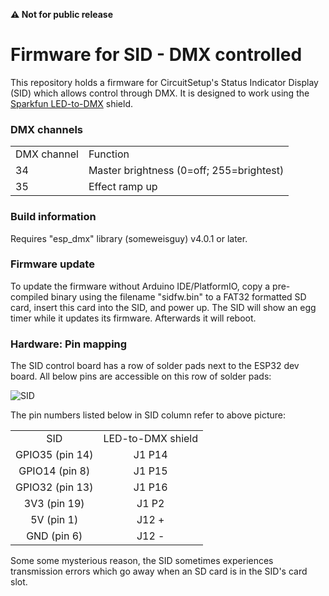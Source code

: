 
**&#9888; Not for public release**

# Firmware for SID - DMX controlled

This repository holds a firmware for CircuitSetup's Status Indicator Display (SID) which allows control through DMX. It is designed to work using the [Sparkfun LED-to-DMX](https://www.sparkfun.com/products/15110) shield.

### DMX channels

<table>
    <tr><td>DMX channel</td><td>Function</td></tr>
    <tr><td>34</td><td>Master brightness (0=off; 255=brightest)</td></tr>
    <tr><td>35</td><td>Effect ramp up</td></tr>
</table>

### Build information

Requires "esp_dmx" library (someweisguy) v4.0.1 or later.

### Firmware update

To update the firmware without Arduino IDE/PlatformIO, copy a pre-compiled binary using the filename "sidfw.bin" to a FAT32 formatted SD card, insert this card into the SID, and power up. The SID will show an egg timer while it updates its firmware. Afterwards it will reboot.

### Hardware: Pin mapping

The SID control board has a row of solder pads next to the ESP32 dev board. All below pins are accessible on this row of solder pads:

![SID](https://github.com/realA10001986/SID-DMX/assets/76924199/2a595c14-b8a1-4972-9907-6ba399776696)

The pin numbers listed below in SID column refer to above picture:

<table>
    <tr>
     <td align="center">SID</td><td align="center">LED-to-DMX shield</td>
    </tr>
    <tr>
     <td align="center">GPIO35 (pin 14)</a></td>
     <td align="center">J1 P14</td>
    </tr>
    <tr>
     <td align="center">GPIO14 (pin 8)</td>
     <td align="center">J1 P15</td>
    </tr>
    <tr>
     <td align="center">GPIO32 (pin 13)</td>
     <td align="center">J1 P16</td>
    </tr>
    <tr>
     <td align="center">3V3 (pin 19)</td>
     <td align="center">J1 P2</td>
    </tr>
    <tr>
     <td align="center">5V (pin 1)</td>
     <td align="center">J12 +</td>
    </tr>
    <tr>
     <td align="center">GND (pin 6)</td>
     <td align="center">J12 -</td>
    </tr>
 </table>
 
Some some mysterious reason, the SID sometimes experiences transmission errors which go away when an SD card is in the SID's card slot.

